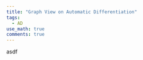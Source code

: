 ```yaml
---
title: "Graph View on Automatic Differentiation"
tags:
  - AD
use_math: true
comments: true
---
```


asdf
